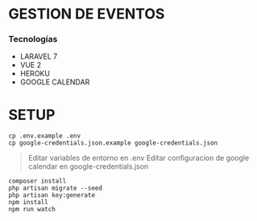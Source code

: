 # GESTION DE EVENTOS

### Tecnologías

- LARAVEL 7
- VUE 2
- HEROKU
- GOOGLE CALENDAR

# SETUP
```
cp .env.example .env
cp google-credentials.json.example google-credentials.json
```
> Editar variables de entorno en .env
> Editar configuracion de google calendar en google-credentials.json
```
composer install
php artisan migrate --seed
php artisan key:generate
npm install
npm run watch
```
